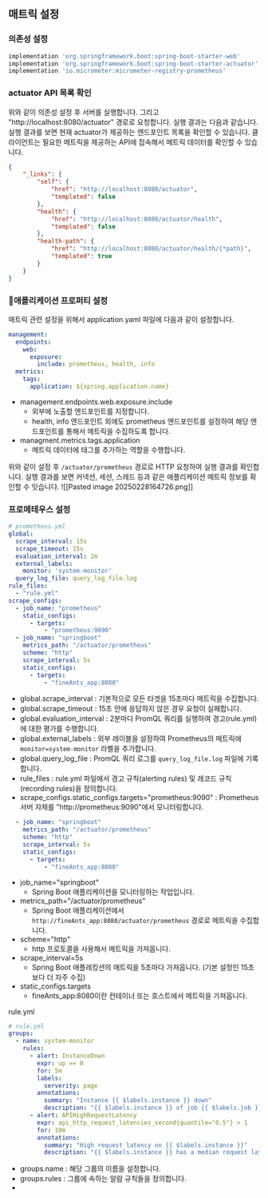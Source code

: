 
## 매트릭 설정
### 의존성 설정
```gradle
implementation 'org.springframework.boot:spring-boot-starter-web' 
implementation 'org.springframework.boot:spring-boot-starter-actuator' 
implementation 'io.micrometer:micrometer-registry-prometheus'
```

### actuator API 목록 확인
위와 같이 의존성 설정 후 서버를 실행합니다. 그리고 "http://localhost:8080/actuator" 경로로 요청합니다. 실행 결과는 다음과 같습니다. 실행 결과를 보면 현재 actuator가 제공하는 엔드포인트 목록을 확인할 수 있습니다. 클라이언트는 필요한 메트릭을 제공하는 API에 접속해서 메트릭 데이터를 확인할 수 있습니다.
```json
{
	"_links": {
		"self": {
			"href": "http://localhost:8080/actuator",
			"templated": false
		},
		"health": {
			"href": "http://localhost:8080/actuator/health",
			"templated": false
		},
		"health-path": {
			"href": "http://localhost:8080/actuator/health/{*path}",
			"templated": true
		}
	}
}
```

### 애플리케이션 프로퍼티 설정
매트릭 관련 설정을 위해서 application.yaml 파일에 다음과 같이 설정합니다.
```yaml
management: 
  endpoints: 
    web: 
      exposure: 
        include: prometheus, health, info 
  metrics: 
    tags: 
      application: ${spring.application.name}
```
- management.endpoints.web.exposure.include
	- 외부에 노출할 엔드포인트를 지정합니다.
	- health, info 엔드포인트 외에도 prometheus 엔드포인트를 설정하여 해당 엔드포인트를 통해서 메트릭을 수집하도록 합니다.
- managment.metrics.tags.application
	- 메트릭 데이터에 태그를 추가하는 역할을 수행합니다.

위와 같이 설정 후 `/actuator/prometheus` 경로로 HTTP 요청하여 실행 결과를 확인합니다. 실행 결과를 보면 커넥션, 세션, 스레드 등과 같은 애플리케이션 메트릭 정보를 확인할 수 잇습니다.
![[Pasted image 20250228164726.png]]

### 프로메테우스 설정
```yaml
# prometheus.yml  
global:  
  scrape_interval: 15s  
  scrape_timeout: 15s  
  evaluation_interval: 2m  
  external_labels:  
    monitor: 'system-monitor'  
  query_log_file: query_log_file.log  
rule_files:  
  - "rule.yml"  
scrape_configs:  
  - job_name: "prometheus"  
    static_configs:  
      - targets:  
          - "prometheus:9090"  
  - job_name: "springboot"  
    metrics_path: "/actuator/prometheus"  
    scheme: "http"  
    scrape_interval: 5s  
    static_configs:  
      - targets:  
          - "fineAnts_app:8080"
```
- global.scrape_interval : 기본적으로 모든 타겟을 15초마다 메트릭을 수집합니다.
- global.scrape_timeout : 15초 안에 응답하지 않은 경우 요청이 실패합니다.
- global.evaluation_interval : 2분마다 PromQL 쿼리를 실행하여 경고(rule.yml)에 대한 평가를 수행합니다.
- global.external_labels : 외부 레이블을 설정하여 Prometheus의 메트릭에 `monitor=system-monitor` 라벨을 추가합니다.
- global.query_log_file : PromQL 쿼리 로그를 `query_log_file.log` 파일에 기록합니다.
- rule_files : rule.yml 파일에서 경고 규칙(alerting rules) 및 레코드 규칙(recording rules)을 정의합니다.
- scrape_configs.static_configs.targets="prometheus:9090" : Prometheus 서버 자체를 "http://prometheus:9090"에서 모니터링합니다.

```yaml
  - job_name: "springboot"
    metrics_path: "/actuator/prometheus"
    scheme: "http"
    scrape_interval: 5s
    static_configs:
      - targets:
          - "fineAnts_app:8080"
```
- job_name="springboot"
	- Spring Boot 애플리케이션을 모니터링하는 작업입니다.
- metrics_path="/actuator/prometheus"
	- Spring Boot 애플리케이션에서 `http://fineAnts_app:8080/actuator/prometheus` 경로로 메트릭을 수집합니다.
- scheme="http"
	- http 프로토콜을 사용해서 메트릭을 가져옵니다.
- scrape_interval=5s
	- Spring Boot 애플레킹션의 매트릭을 5초마다 가져옵니다. (기본 설정인 15초보다 더 자주 수집)
- static_configs.targets
	- fineAnts_app:8080이란 컨테이너 또는 호스트에서 메트릭을 가져옵니다.

rule.yml
```yaml
# rule.yml  
groups:  
  - name: system-monitor  
    rules:  
      - alert: InstanceDown  
        expr: up == 0  
        for: 5m  
        labels:  
          serverity: page  
        annotations:  
          summary: "Instance {{ $labels.instance }} down"  
          description: "{{ $labels.instance }} of job {{ $labels.job }} has been down for more than 5 minutes."  
      - alert: APIHighRequestLatency  
        expr: api_http_request_latencies_second{quantile="0.5"} > 1  
        for: 10m  
        annotations:  
          summary: "High request latency on {{ $labels.instance }}"  
          description: "{{ $labels.instance }} has a median request latency above 1s (current value: {{ $value }}s)"
```
- groups.name : 해당 그룹의 이름을 설정합니다.
- groups.rules : 그룹에 속하는 알람 규칙들을 정의합니다.
- 
